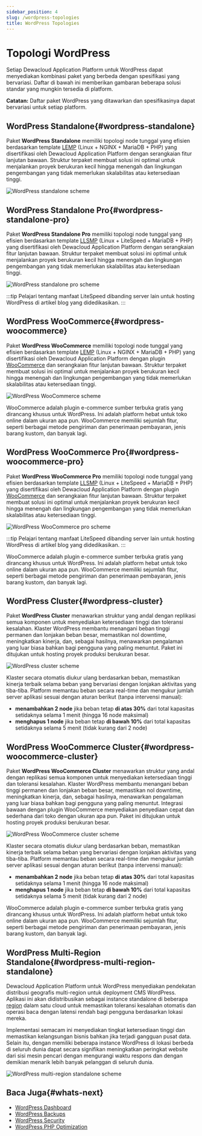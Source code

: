 ```yaml
---
sidebar_position: 4
slug: /wordpress-topologies
title: WordPress Topologies
---
```


# Topologi WordPress

Setiap Dewacloud Application Platform untuk WordPress dapat menyediakan kombinasi paket yang berbeda dengan spesifikasi yang bervariasi. Daftar di bawah ini memberikan gambaran beberapa solusi standar yang mungkin tersedia di platform.

**Catatan:** Daftar paket WordPress yang ditawarkan dan spesifikasinya dapat bervariasi untuk setiap platform.

## WordPress Standalone{#wordpress-standalone}

Paket **WordPress Standalone** memiliki topologi node tunggal yang efisien berdasarkan template [LEMP](https://docs.dewacloud.com/docs/lemp-llsmp/) (Linux + NGINX + MariaDB + PHP) yang disertifikasi oleh Dewacloud Application Platform dengan serangkaian fitur lanjutan bawaan. Struktur terpaket membuat solusi ini optimal untuk menjalankan proyek berukuran kecil hingga menengah dan lingkungan pengembangan yang tidak memerlukan skalabilitas atau ketersediaan tinggi.

![WordPress standalone scheme](#)

## WordPress Standalone Pro{#wordpress-standalone-pro}

Paket **WordPress Standalone Pro** memiliki topologi node tunggal yang efisien berdasarkan template [LLSMP](https://docs.dewacloud.com/docs/lemp-llsmp/) (Linux + LiteSpeed + MariaDB + PHP) yang disertifikasi oleh Dewacloud Application Platform dengan serangkaian fitur lanjutan bawaan. Struktur terpaket membuat solusi ini optimal untuk menjalankan proyek berukuran kecil hingga menengah dan lingkungan pengembangan yang tidak memerlukan skalabilitas atau ketersediaan tinggi.

![WordPress standalone pro scheme](#)

:::tip
Pelajari tentang manfaat LiteSpeed dibanding server lain untuk hosting WordPress di artikel blog yang didedikasikan.
:::

## WordPress WooCommerce{#wordpress-woocommerce}

Paket **WordPress WooCommerce** memiliki topologi node tunggal yang efisien berdasarkan template [LEMP](https://docs.dewacloud.com/docs/lemp-llsmp/) (Linux + NGINX + MariaDB + PHP) yang disertifikasi oleh Dewacloud Application Platform dengan plugin [WooCommerce](https://wordpress.org/plugins/woocommerce/) dan serangkaian fitur lanjutan bawaan. Struktur terpaket membuat solusi ini optimal untuk menjalankan proyek berukuran kecil hingga menengah dan lingkungan pengembangan yang tidak memerlukan skalabilitas atau ketersediaan tinggi.

![WordPress WooCommerce scheme](#)

WooCommerce adalah plugin e-commerce sumber terbuka gratis yang dirancang khusus untuk WordPress. Ini adalah platform hebat untuk toko online dalam ukuran apa pun. WooCommerce memiliki sejumlah fitur, seperti berbagai metode pengiriman dan penerimaan pembayaran, jenis barang kustom, dan banyak lagi.

## WordPress WooCommerce Pro{#wordpress-woocommerce-pro}

Paket **WordPress WooCommerce Pro** memiliki topologi node tunggal yang efisien berdasarkan template [LLSMP](https://docs.dewacloud.com/docs/lemp-llsmp/) (Linux + LiteSpeed + MariaDB + PHP) yang disertifikasi oleh Dewacloud Application Platform dengan plugin [WooCommerce](https://wordpress.org/plugins/woocommerce/) dan serangkaian fitur lanjutan bawaan. Struktur terpaket membuat solusi ini optimal untuk menjalankan proyek berukuran kecil hingga menengah dan lingkungan pengembangan yang tidak memerlukan skalabilitas atau ketersediaan tinggi.

![WordPress WooCommerce pro scheme](#)

:::tip
Pelajari tentang manfaat LiteSpeed dibanding server lain untuk hosting WordPress di artikel blog yang didedikasikan.
:::

WooCommerce adalah plugin e-commerce sumber terbuka gratis yang dirancang khusus untuk WordPress. Ini adalah platform hebat untuk toko online dalam ukuran apa pun. WooCommerce memiliki sejumlah fitur, seperti berbagai metode pengiriman dan penerimaan pembayaran, jenis barang kustom, dan banyak lagi.

## WordPress Cluster{#wordpress-cluster}

Paket **WordPress Cluster** menawarkan struktur yang andal dengan replikasi semua komponen untuk menyediakan ketersediaan tinggi dan toleransi kesalahan. Klaster WordPress membantu menangani beban tinggi permanen dan lonjakan beban besar, memastikan nol downtime, meningkatkan kinerja, dan, sebagai hasilnya, menawarkan pengalaman yang luar biasa bahkan bagi pengguna yang paling menuntut. Paket ini ditujukan untuk hosting proyek produksi berukuran besar.

![WordPress cluster scheme](#)

Klaster secara otomatis diukur ulang berdasarkan beban, memastikan kinerja terbaik selama beban yang bervariasi dengan lonjakan aktivitas yang tiba-tiba. Platform memantau beban secara real-time dan mengukur jumlah server aplikasi sesuai dengan aturan berikut (tanpa intervensi manual):

- **menambahkan 2 node** jika beban tetap **di atas 30%** dari total kapasitas setidaknya selama 1 menit (hingga 16 node maksimal)
- **menghapus 1 node** jika beban tetap **di bawah 10%** dari total kapasitas setidaknya selama 5 menit (tidak kurang dari 2 node)

## WordPress WooCommerce Cluster{#wordpress-woocommerce-cluster}

Paket **WordPress WooCommerce Cluster** menawarkan struktur yang andal dengan replikasi semua komponen untuk menyediakan ketersediaan tinggi dan toleransi kesalahan. Klaster WordPress membantu menangani beban tinggi permanen dan lonjakan beban besar, memastikan nol downtime, meningkatkan kinerja, dan, sebagai hasilnya, menawarkan pengalaman yang luar biasa bahkan bagi pengguna yang paling menuntut. Integrasi bawaan dengan plugin WooCommerce menyediakan penyediaan cepat dan sederhana dari toko dengan ukuran apa pun. Paket ini ditujukan untuk hosting proyek produksi berukuran besar.

![WordPress WooCommerce cluster scheme](#)

Klaster secara otomatis diukur ulang berdasarkan beban, memastikan kinerja terbaik selama beban yang bervariasi dengan lonjakan aktivitas yang tiba-tiba. Platform memantau beban secara real-time dan mengukur jumlah server aplikasi sesuai dengan aturan berikut (tanpa intervensi manual):

- **menambahkan 2 node** jika beban tetap **di atas 30%** dari total kapasitas setidaknya selama 1 menit (hingga 16 node maksimal)
- **menghapus 1 node** jika beban tetap **di bawah 10%** dari total kapasitas setidaknya selama 5 menit (tidak kurang dari 2 node)

WooCommerce adalah plugin e-commerce sumber terbuka gratis yang dirancang khusus untuk WordPress. Ini adalah platform hebat untuk toko online dalam ukuran apa pun. WooCommerce memiliki sejumlah fitur, seperti berbagai metode pengiriman dan penerimaan pembayaran, jenis barang kustom, dan banyak lagi.

## WordPress Multi-Region Standalone{#wordpress-multi-region-standalone}

Dewacloud Application Platform untuk WordPress menyediakan pendekatan distribusi geografis multi-region untuk deployment CMS WordPress. Aplikasi ini akan didistribusikan sebagai instance standalone di beberapa [region](https://docs.dewacloud.com/docs/environment-regions/) dalam satu cloud untuk memastikan toleransi kesalahan otomatis dan operasi baca dengan latensi rendah bagi pengguna berdasarkan lokasi mereka.

Implementasi semacam ini menyediakan tingkat ketersediaan tinggi dan memastikan kelangsungan bisnis bahkan jika terjadi gangguan pusat data. Selain itu, dengan memiliki beberapa instance WordPress di lokasi berbeda di seluruh dunia dapat secara signifikan meningkatkan peringkat website dari sisi mesin pencari dengan mengurangi waktu respons dan dengan demikian menarik lebih banyak pelanggan di seluruh dunia.

![WordPress multi-region standalone scheme](#)

## Baca Juga{#whats-next}

- [WordPress Dashboard](https://docs.dewacloud.com/docs/wp-dashboard-overview/)
- [WordPress Backups](https://docs.dewacloud.com/docs/wordpress-backups/)
- [WordPress Security](https://docs.dewacloud.com/docs/wordpress-security/)
- [WordPress PHP Optimization](https://docs.dewacloud.com/docs/wordpress-php-optimization/)
